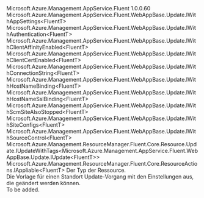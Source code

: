 <Type Name="IUpdate&lt;FluentT&gt;" FullName="Microsoft.Azure.Management.AppService.Fluent.WebAppBase.Update.IUpdate&lt;FluentT&gt;">
  <TypeSignature Language="C#" Value="public interface IUpdate&lt;FluentT&gt; : Microsoft.Azure.Management.AppService.Fluent.WebAppBase.Update.IWithAppSettings&lt;FluentT&gt;, Microsoft.Azure.Management.AppService.Fluent.WebAppBase.Update.IWithAuthentication&lt;FluentT&gt;, Microsoft.Azure.Management.AppService.Fluent.WebAppBase.Update.IWithClientAffinityEnabled&lt;FluentT&gt;, Microsoft.Azure.Management.AppService.Fluent.WebAppBase.Update.IWithClientCertEnabled&lt;FluentT&gt;, Microsoft.Azure.Management.AppService.Fluent.WebAppBase.Update.IWithConnectionString&lt;FluentT&gt;, Microsoft.Azure.Management.AppService.Fluent.WebAppBase.Update.IWithHostNameBinding&lt;FluentT&gt;, Microsoft.Azure.Management.AppService.Fluent.WebAppBase.Update.IWithHostNameSslBinding&lt;FluentT&gt;, Microsoft.Azure.Management.AppService.Fluent.WebAppBase.Update.IWithScmSiteAlsoStopped&lt;FluentT&gt;, Microsoft.Azure.Management.AppService.Fluent.WebAppBase.Update.IWithSiteConfigs&lt;FluentT&gt;, Microsoft.Azure.Management.AppService.Fluent.WebAppBase.Update.IWithSourceControl&lt;FluentT&gt;, Microsoft.Azure.Management.ResourceManager.Fluent.Core.Resource.Update.IUpdateWithTags&lt;Microsoft.Azure.Management.AppService.Fluent.WebAppBase.Update.IUpdate&lt;FluentT&gt;&gt;, Microsoft.Azure.Management.ResourceManager.Fluent.Core.ResourceActions.IAppliable&lt;FluentT&gt;" />
  <TypeSignature Language="ILAsm" Value=".class public interface auto ansi abstract IUpdate`1&lt;FluentT&gt; implements class Microsoft.Azure.Management.AppService.Fluent.WebAppBase.Update.IWithAppSettings`1&lt;!FluentT&gt;, class Microsoft.Azure.Management.AppService.Fluent.WebAppBase.Update.IWithAuthentication`1&lt;!FluentT&gt;, class Microsoft.Azure.Management.AppService.Fluent.WebAppBase.Update.IWithClientAffinityEnabled`1&lt;!FluentT&gt;, class Microsoft.Azure.Management.AppService.Fluent.WebAppBase.Update.IWithClientCertEnabled`1&lt;!FluentT&gt;, class Microsoft.Azure.Management.AppService.Fluent.WebAppBase.Update.IWithConnectionString`1&lt;!FluentT&gt;, class Microsoft.Azure.Management.AppService.Fluent.WebAppBase.Update.IWithHostNameBinding`1&lt;!FluentT&gt;, class Microsoft.Azure.Management.AppService.Fluent.WebAppBase.Update.IWithHostNameSslBinding`1&lt;!FluentT&gt;, class Microsoft.Azure.Management.AppService.Fluent.WebAppBase.Update.IWithScmSiteAlsoStopped`1&lt;!FluentT&gt;, class Microsoft.Azure.Management.AppService.Fluent.WebAppBase.Update.IWithSiteConfigs`1&lt;!FluentT&gt;, class Microsoft.Azure.Management.AppService.Fluent.WebAppBase.Update.IWithSourceControl`1&lt;!FluentT&gt;, class Microsoft.Azure.Management.ResourceManager.Fluent.Core.Resource.Update.IUpdateWithTags`1&lt;class Microsoft.Azure.Management.AppService.Fluent.WebAppBase.Update.IUpdate`1&lt;!FluentT&gt;&gt;, class Microsoft.Azure.Management.ResourceManager.Fluent.Core.ResourceActions.IAppliable`1&lt;!FluentT&gt;, class Microsoft.Azure.Management.ResourceManager.Fluent.Core.ResourceActions.IIndexable" />
  <TypeSignature Language="DocId" Value="T:Microsoft.Azure.Management.AppService.Fluent.WebAppBase.Update.IUpdate`1" />
  <TypeSignature Language="VB.NET" Value="Public Interface IUpdate(Of FluentT)&#xA;Implements IAppliable(Of FluentT), IUpdateWithTags(Of IUpdate(Of FluentT)), IWithAppSettings(Of FluentT), IWithAuthentication(Of FluentT), IWithClientAffinityEnabled(Of FluentT), IWithClientCertEnabled(Of FluentT), IWithConnectionString(Of FluentT), IWithHostNameBinding(Of FluentT), IWithHostNameSslBinding(Of FluentT), IWithScmSiteAlsoStopped(Of FluentT), IWithSiteConfigs(Of FluentT), IWithSourceControl(Of FluentT)" />
  <TypeSignature Language="F#" Value="type IUpdate&lt;'FluentT&gt; = interface&#xA;    interface IAppliable&lt;'FluentT&gt;&#xA;    interface IIndexable&#xA;    interface IUpdateWithTags&lt;IUpdate&lt;'FluentT&gt;&gt;&#xA;    interface IWithClientAffinityEnabled&lt;'FluentT&gt;&#xA;    interface IWithClientCertEnabled&lt;'FluentT&gt;&#xA;    interface IWithScmSiteAlsoStopped&lt;'FluentT&gt;&#xA;    interface IWithSiteConfigs&lt;'FluentT&gt;&#xA;    interface IWithAppSettings&lt;'FluentT&gt;&#xA;    interface IWithConnectionString&lt;'FluentT&gt;&#xA;    interface IWithSourceControl&lt;'FluentT&gt;&#xA;    interface IWithHostNameBinding&lt;'FluentT&gt;&#xA;    interface IWithHostNameSslBinding&lt;'FluentT&gt;&#xA;    interface IWithAuthentication&lt;'FluentT&gt;" />
  <AssemblyInfo>
    <AssemblyName>Microsoft.Azure.Management.AppService.Fluent</AssemblyName>
    <AssemblyVersion>1.0.0.60</AssemblyVersion>
  </AssemblyInfo>
  <TypeParameters>
    <TypeParameter Name="FluentT" />
  </TypeParameters>
  <Interfaces>
    <Interface>
      <InterfaceName>Microsoft.Azure.Management.AppService.Fluent.WebAppBase.Update.IWithAppSettings&lt;FluentT&gt;</InterfaceName>
    </Interface>
    <Interface>
      <InterfaceName>Microsoft.Azure.Management.AppService.Fluent.WebAppBase.Update.IWithAuthentication&lt;FluentT&gt;</InterfaceName>
    </Interface>
    <Interface>
      <InterfaceName>Microsoft.Azure.Management.AppService.Fluent.WebAppBase.Update.IWithClientAffinityEnabled&lt;FluentT&gt;</InterfaceName>
    </Interface>
    <Interface>
      <InterfaceName>Microsoft.Azure.Management.AppService.Fluent.WebAppBase.Update.IWithClientCertEnabled&lt;FluentT&gt;</InterfaceName>
    </Interface>
    <Interface>
      <InterfaceName>Microsoft.Azure.Management.AppService.Fluent.WebAppBase.Update.IWithConnectionString&lt;FluentT&gt;</InterfaceName>
    </Interface>
    <Interface>
      <InterfaceName>Microsoft.Azure.Management.AppService.Fluent.WebAppBase.Update.IWithHostNameBinding&lt;FluentT&gt;</InterfaceName>
    </Interface>
    <Interface>
      <InterfaceName>Microsoft.Azure.Management.AppService.Fluent.WebAppBase.Update.IWithHostNameSslBinding&lt;FluentT&gt;</InterfaceName>
    </Interface>
    <Interface>
      <InterfaceName>Microsoft.Azure.Management.AppService.Fluent.WebAppBase.Update.IWithScmSiteAlsoStopped&lt;FluentT&gt;</InterfaceName>
    </Interface>
    <Interface>
      <InterfaceName>Microsoft.Azure.Management.AppService.Fluent.WebAppBase.Update.IWithSiteConfigs&lt;FluentT&gt;</InterfaceName>
    </Interface>
    <Interface>
      <InterfaceName>Microsoft.Azure.Management.AppService.Fluent.WebAppBase.Update.IWithSourceControl&lt;FluentT&gt;</InterfaceName>
    </Interface>
    <Interface>
      <InterfaceName>Microsoft.Azure.Management.ResourceManager.Fluent.Core.Resource.Update.IUpdateWithTags&lt;Microsoft.Azure.Management.AppService.Fluent.WebAppBase.Update.IUpdate&lt;FluentT&gt;&gt;</InterfaceName>
    </Interface>
    <Interface>
      <InterfaceName>Microsoft.Azure.Management.ResourceManager.Fluent.Core.ResourceActions.IAppliable&lt;FluentT&gt;</InterfaceName>
    </Interface>
  </Interfaces>
  <Docs>
    <typeparam name="FluentT">Der Typ der Ressource.</typeparam>
    <summary>
            Die Vorlage für einen Standort Update-Vorgang mit den Einstellungen aus, die geändert werden können.
            </summary>
    <remarks>To be added.</remarks>
  </Docs>
  <Members />
</Type>